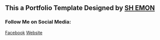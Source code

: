 ## This a Portfolio Template Designed by [SH EMON](https://dev-md-sh-emon.pantheonsite.io/)

### Follow Me on Social Media:

[Facebook](https://www.facebook.com/profile.php?id=100035097888698) [Website](https://dev-md-sh-emon.pantheonsite.io/)